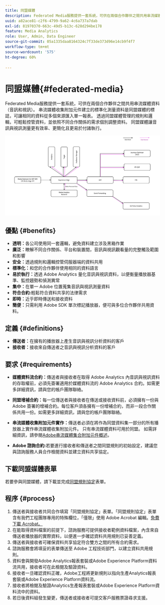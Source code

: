 ```yaml
---
title: 同盟媒體
description: Federated Media服務提供一套系統，可供在兩個合作夥伴之間共用串流媒體資料。
uuid: a82ace81-c2f6-4799-9a62-4c6a737a7dab
exl-id: 81970370-663c-49d5-b13c-628d294be178
feature: Media Analytics
role: User, Admin, Data Engineer
source-git-commit: 05a1335daa8164324c7f33de373d96e14cb9f4f7
workflow-type: tm+mt
source-wordcount: '575'
ht-degree: 60%

---
```


# 同盟媒體{#federated-media}

Federated Media服務提供一套系統，可供在兩個合作夥伴之間共用串流媒體資料（音訊和視訊）。
串流媒體收集附加元件建立的標準化測量資料是同盟媒體的標誌，可讓相同的資料從多個來源匯入單一報表。
透過同盟媒體管理的規則和邏輯，可輕鬆控管資料，並依照不同合作關係的需求個別調整資料。
同盟媒體讓音訊與視訊測量更有效率、更簡化且更易於付諸執行。


![](assets/media-federated.png)

## 優點 {#benefits}

* **透明：**&#x200B;各公司使用同一套邏輯，避免資料建立涉及黑箱作業
* **廣泛：**&#x200B;瞭解不同合作關係、平台和裝置間，音訊與視訊觀看量的完整觸及範圍和影響
* **安全：**&#x200B;透過規則和邏輯控管伺服器端的資料共用
* **標準化：**&#x200B;和您的合作夥伴使用相同的資料語言
* **易於執行：**&#x200B;透過 Adobe Analytics 量化音訊與視訊資料，以便衡量播放器基準、監控趨勢和偵測異常
* **集中：**&#x200B;在單一 Adobe 位置蒐集音訊與視訊測量資料
* **符合合約:**&#x200B;輕鬆符合資料共享的法律需求
* **即時：**&#x200B;近乎即時傳送和接收資料
* **簡便：**&#x200B;只需利用 Adobe SDK 單次標記播放器，便可與多位合作夥伴共用資料。

## 定義 {#definitions}

* **傳送者：**&#x200B;在擁有的播放器上產生音訊與視訊分析資料的客戶
* **接收者：**&#x200B;接收來自傳送者之音訊與視訊分析資料的客戶

## 要求 {#requirements}

* **媒體資料流合約：**&#x200B;傳送者與接收者在取得 Adobe Analytics 內音訊與視訊資料的存取權前，必須先簽署適用於媒體資料流的 Adobe Analytics 合約。如需更多詳細資訊，請與您的帳戶團隊聯絡。
* **同盟增補合約：**&#x200B;每一位傳送者與接收者在傳送或接收資料前，必須擁有一份與 Adobe 簽署的增補合約。每位客戶須各擁有一份增補合約，而非一段合作關係共用一份。如需更多詳細資訊，請與您的帳戶團隊聯絡。

* **串流媒體收集附加元件實作：**&#x200B;傳送者必須在將作為同盟資料集一部分的所有播放器上實作串流媒體收集附加元件。 只有串流媒體資料可用於同盟。 如需詳細資訊，請參閱[Adobe串流媒體集合附加元件概述](/help/media-overview.md)。

* **Adobe 諮詢合約:**&#x200B;若要進行接收者和傳送者之間同盟規則的初始設定，建議您與諮詢服務人員合作檢閱資料並建立資料共享協定。

## 下載同盟媒體表單

若要參與同盟媒體，請下載並完成[同盟規則協定](assets/federated_analytics_form.pdf)表單。

## 程序 {#process}

1. 傳送者與接收者共同合作填寫「同盟規則協定」表單。「同盟規則協定」表單含有我們工程團隊專用的特殊欄位，「僅限」使用 Adobe Acrobat 編輯。[免費下載 Acrobat。](https://get.adobe.com/reader/)
1. 在能取得資料檔案的前提下，諮詢服務可提供接收者範例資料檔案，內含來自傳送者播放器的實際資料，以便進一步確認資料共用規則已妥善定義。
1. 傳送者與接收者可確保資料共享協定符合雙方之間的所有合約需求。
1. 諮詢服務會將填妥的表單傳送至 Adobe 工程技術部門，以建立資料共用規則。
1. 資料會與開發Adobe Analytics報表套裝或Adobe Experience Platform資料流共用，接收者可在此檢閱及驗證資料。
1. 接收者一旦確認資料正確，Adobe工程將更新規則以指向生產Analytics報表套裝或Adobe Experience Platform資料流。
1. 接收者將檢閱及驗證Analytics生產報表套裝或Adobe Experience Platform資料流中的資料。
1. 若日後資料組發生變更，傳送者或接收者可提交客戶服務票證尋求支援。
